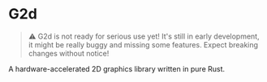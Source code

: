 # G2d
> :warning: G2d is not ready for serious use yet! It's still in early development, it might be really buggy and missing some features.  Expect breaking changes without notice!

A hardware-accelerated 2D graphics library written in pure Rust.